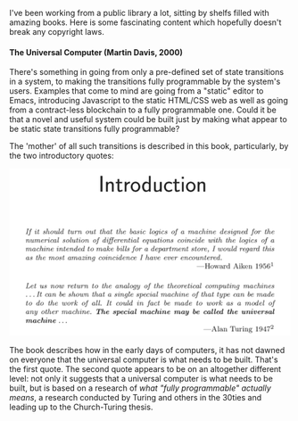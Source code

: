 
I've been working from a public library a lot, sitting by shelfs filled with amazing books. Here is some fascinating content which hopefully doesn't break any copyright laws. 

#### The Universal Computer (Martin Davis, 2000)

There's something in going from only a pre-defined set of state transitions in a system, to making the transitions fully programmable by the system's users. Examples that come to mind are going from a "static" editor to Emacs, introducing Javascript to the static HTML/CSS web as well as going from a contract-less blockchain to a fully programmable one. Could it be that a novel and useful system could be built just by making what appear to be static state transitions fully programmable?

The 'mother' of all such transitions is described in this book, particularly, by the two introductory quotes:

<img src="images/books/1-universal-computer-1.png" class="inline"/>

The book describes how in the early days of computers, it has not dawned on everyone that the universal computer is what needs to be built. That's the first quote. The second quote appears to be on an altogether different level: not only it suggests that a universal computer is what needs to be built, but is based on a research of _what "fully programmable" actually means_, a research conducted by Turing and others in the 30ties and leading up to the Church-Turing thesis. 



